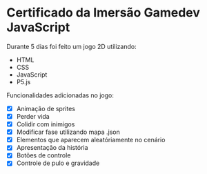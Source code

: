 # Certificado da Imersão Gamedev JavaScript

Durante 5 dias foi feito um jogo 2D utilizando:
- HTML
- CSS
- JavaScript
- P5.js

Funcionalidades adicionadas no jogo:
- [x] Animação de sprites
- [x] Perder vida
- [x] Colidir com inimigos
- [x] Modificar fase utilizando mapa .json
- [x] Elementos que aparecem aleatóriamente no cenário
- [x] Apresentação da história
- [x] Botões de controle
- [x] Controle de pulo e gravidade 
